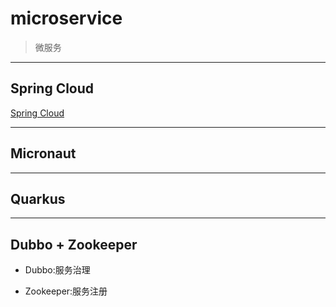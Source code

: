 # microservice
> 微服务



---
## Spring Cloud
[Spring Cloud](./spring_cloud/spring_cloud.md)

---
## Micronaut


---
## Quarkus

---


## Dubbo + Zookeeper
- Dubbo:服务治理


- Zookeeper:服务注册